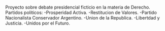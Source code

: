 Proyecto sobre debate presidencial ficticio en la materia de Derecho. Partidos politicos: -Prosperidad Activa. -Restitucion de Valores. -Partido Nacionalista Conservador Argentino. -Union de la Republica. -Libertdad y Justicia. -Unidos por el Futuro.
